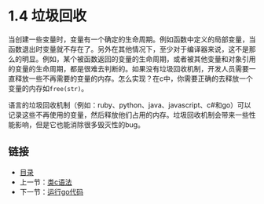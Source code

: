 # 1.4 垃圾回收

当创建一些变量时，变量有一个确定的生命周期。例如函数中定义的局部变量，当函数退出时变量就不存在了。另外在其他情况下，至少对于编译器来说，这不是那么的明显。例如，某个被函数返回的变量的生命周期，或者被其他变量和对象引用的变量的生命周期，都是很难去判断的。如果没有垃圾回收机制，开发人员需要一直释放一些不再需要的变量的内存。怎么实现？在c中，你需要正确的去释放一个变量的内存如`free(str)`。

语言的垃圾回收机制（例如：ruby、python、java、javascript、c#和go）可以记录这些不再使用的变量，然后释放他们占用的内存。垃圾回收机制会带来一些性能影响，但是它也能消除很多毁灭性的bug。

## 链接

- [目录](directory.md)
- 上一节：[类c语法](1.3.md)
- 下一节：[运行go代码](1.5.md)